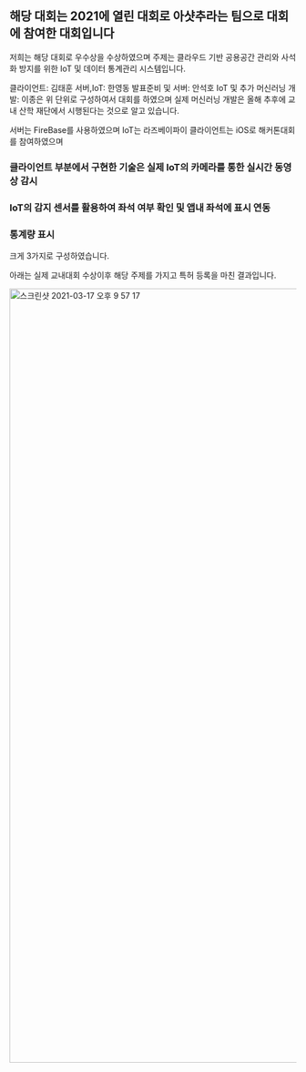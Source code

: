 ## 해당 대회는 2021에 열린 대회로 아샷추라는 팀으로 대회에 참여한 대회입니다
저희는 해당 대회로 우수상을 수상하였으며 주제는 클라우드 기반 공용공간 관리와 사석화 방지를 위한 IoT 및 데이터 통계관리 시스템입니다.

클라이언트: 김태훈
서버,IoT: 한영동
발표준비 및 서버: 안석호
IoT 및 추가 머신러닝 개발: 이종은
위 단위로 구성하여서 대회를 하였으며 실제 머신러닝 개발은 올해 추후에 교내 산학 재단에서 시행된다는 것으로 알고 있습니다.

서버는 FireBase를 사용하였으며
IoT는 라즈베이파이
클라이언트는 iOS로 해커톤대회를 참여하였으며

### 클라이언트 부분에서 구현한 기술은 실제 IoT의 카메라를 통한 실시간 동영상 감시
### IoT의 감지 센서를 활용하여 좌석 여부 확인 및 앱내 좌석에 표시 연동
### 통계량 표시
크게 3가지로 구성하였습니다.

아래는 실제 교내대회 수상이후 해당 주제를 가지고 특허 등록을 마친 결과입니다.


<img width="1360" alt="스크린샷 2021-03-17 오후 9 57 17" src="https://user-images.githubusercontent.com/56541331/111470994-c3bb1400-876b-11eb-90ee-3262992766a3.png">
